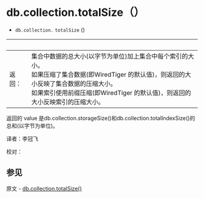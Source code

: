 # [ ](#)db.collection.totalSize（）

[]()

* `db.collection.` `totalSize` ()

| <br /> |                                                              |
| ------ | ------------------------------------------------------------ |
| 返回： | 集合中数据的总大小(以字节为单位)加上集合中每个索引的大小。<br/>如果压缩了集合数据(即WiredTiger 的默认值)，则返回的大小反映了集合数据的压缩大小。<br/>如果索引使用前缀压缩(即WiredTiger 的默认值)，则返回的大小反映索引的压缩大小。 |

返回的 value 是db.collection.storageSize()和db.collection.totalIndexSize()的总和(以字节为单位)。



译者：李冠飞

校对：

## 参见

原文 - [db.collection.totalSize()]( https://docs.mongodb.com/manual/reference/method/db.collection.totalSize/ )

